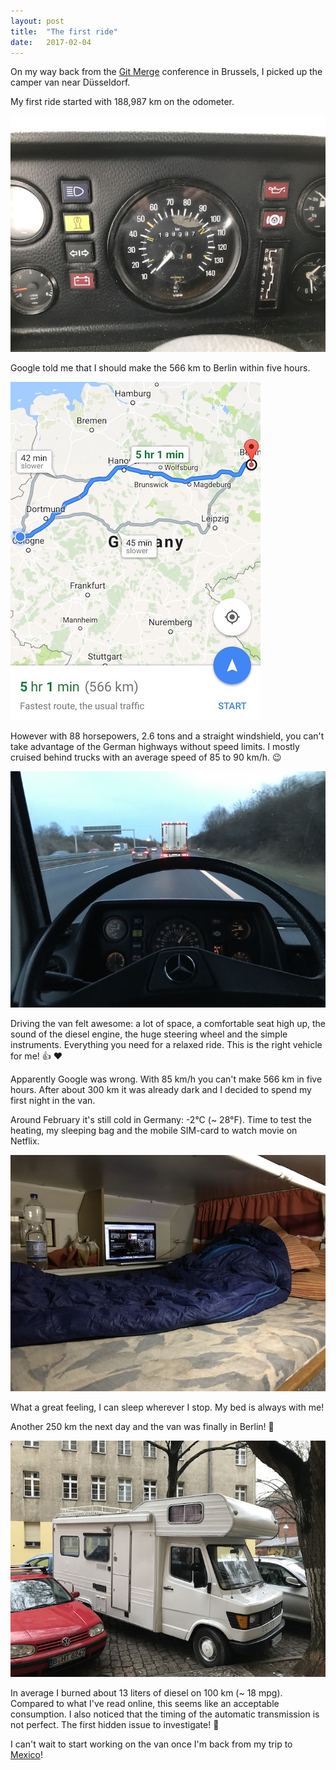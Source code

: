 ```yaml
---
layout: post
title:  "The first ride"
date:   2017-02-04
---
```


On my way back from the [Git Merge](https://git-merge.com/) conference in Brussels, I picked up the camper van near Düsseldorf.

My first ride started with 188,987 km on the odometer.

![Odometer before the first trip](/assets/images/IMG_6767.JPG)

Google told me that I should make the 566 km to Berlin within five hours.

![Route from Düsseldorf to Berlin](/assets/images/IMG_6766.JPG)

However with 88 horsepowers, 2.6 tons and a straight windshield, you can't take advantage of the German highways without speed limits. I mostly cruised behind trucks with an average speed of 85 to 90 km/h. :wink:

![Driving on the highway](/assets/images/IMG_6773.JPG)

Driving the van felt awesome: a lot of space, a comfortable seat high up, the sound of the diesel engine, the huge steering wheel and the simple instruments. Everything you need for a relaxed ride. This is the right vehicle for me! :+1: :heart:

Apparently Google was wrong. With 85 km/h you can't make 566 km in five hours. After about 300 km it was already dark and I decided to spend my first night in the van.

Around February it's still cold in Germany: -2°C (~ 28°F). Time to test the heating, my sleeping bag and the mobile SIM-card to watch movie on Netflix.

![Sleeping bag in the alcove](/assets/images/IMG_6777.JPG)

What a great feeling, I can sleep wherever I stop. My bed is always with me!

Another 250 km the next day and the van was finally in Berlin! :tada:

![The camper van parked in Berlin](/assets/images/IMG_6790.JPG)

In average I burned about 13 liters of diesel on 100 km (~ 18 mpg). Compared to what I've read online, this seems like an acceptable consumption. I also noticed that the timing of the automatic transmission is not perfect. The first hidden issue to investigate! :wrench:

I can't wait to start working on the van once I'm back from my trip to [Mexico](http://sayulitacowork.com/)!
